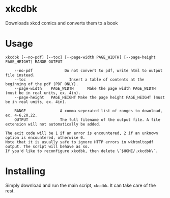 # xkcdbk
Downloads xkcd comics and converts them to a book

# Usage
    xkcdbk [--no-pdf] [--toc] [--page-width PAGE_WIDTH] [--page-height PAGE_HEIGHT] RANGE OUTPUT

	    --no-pdf			  Do not convert to pdf, write html to output file instead.
	    --toc				    Insert a table of contents at the beginning of the pdf (PDF ONLY).
	    --page-width    PAGE_WIDTH		Make the page width PAGE_WIDTH (must be in real units, ex. 4in).
    	--page-height   PAGE_HEIGHT	Make the page height PAGE_HEIGHT (must be in real units, ex. 4in).

    	RANGE			  	A comma-seperated list of ranges to download, ex. 4-6,20,22.
    	OUTPUT				The full filename of the output file. A file extension will not automatically be added.

	The exit code will be 1 if an error is encountered, 2 if an unknown option is encountered, otherwise 0.
	Note that it is usually safe to ignore HTTP errors in wkhtmltopdf output. The script will behave as so.
	If you'd like to reconfigure xkcdbk, then delete \`$HOME/.xkcdbk\`.

# Installing
Simply download and run the main script, `xkcdbk`. It can take care of the rest.
